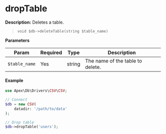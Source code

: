 
# dropTable

**Description:** Deletes a table.

> `void $db->deleteTable(string $table_name)`


**Parameters**

Param | Required | Type | Description
------------- |------------- |------------- |------------- 
`$table_name` | Yes | string | The name of the table to delete.


#### Example

~~~php
use Apex\Db\Drivers\CSV\CSV;

// Connect
$db = new CSV(
    datadir: '/path/to/data'
);

// Drop table
$db->dropTable('users');
~~~


